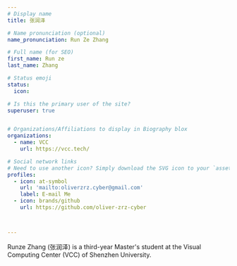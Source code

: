 ```yaml
---
# Display name
title: 张润泽

# Name pronunciation (optional)
name_pronunciation: Run Ze Zhang

# Full name (for SEO)
first_name: Run ze
last_name: Zhang

# Status emoji
status:
  icon: 

# Is this the primary user of the site?
superuser: true


# Organizations/Affiliations to display in Biography blox
organizations:
  - name: VCC
    url: https://vcc.tech/

# Social network links
# Need to use another icon? Simply download the SVG icon to your `assets/media/icons/` folder.
profiles:
  - icon: at-symbol
    url: 'mailto:oliverzrz.cyber@gmail.com'
    label: E-mail Me
  - icon: brands/github
    url: https://github.com/oliver-zrz-cyber



---
```

Runze Zhang (张润泽) is a third-year Master's student at the Visual Computing Center (VCC) of Shenzhen University.
